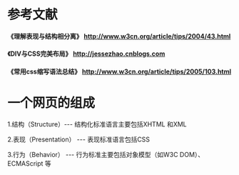 # 参考文献
#### 《理解表现与结构相分离》 http://www.w3cn.org/article/tips/2004/43.html
#### 《DIV与CSS完美布局》 http://jessezhao.cnblogs.com
#### 《常用css缩写语法总结》 http://www.w3cn.org/article/tips/2005/103.html


# 一个网页的组成

1.结构（Structure）--- 结构化标准语言主要包括XHTML 和XML

2.表现（Presentation） --- 表现标准语言包括CSS

3.行为（Behavior） --- 行为标准主要包括对象模型（如W3C DOM）、ECMAScript 等
